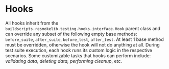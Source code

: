 # Hooks

All hooks inherit from the `buildscripts.resmokelib.testing.hooks.interface.Hook` parent class and
can override any subset of the following empty base methods: `before_suite`, `after_suite`,
`before_test`, `after_test`. At least 1 base method must be overridden, otherwise the hook will
not do anything at all. During test suite execution, each hook runs its custom logic in the
respective scenarios. Some customizable tasks that hooks can perform include: _validating data,
deleting data, performing cleanup_, etc.
